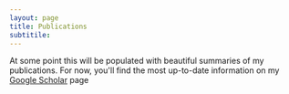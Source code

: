 ```yaml
---
layout: page
title: Publications
subtitile:
---
```

At some point this will be populated with beautiful summaries of my publications. For now, you'll find the most up-to-date information on my [Google Scholar](https://scholar.google.com/citations?user=xHsbPqkAAAAJ&hl=en) page
